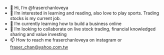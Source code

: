 - 👋 Hi, I’m @fraserchanloveya
- 👀 I’m interested in learning and reading, also love to play sports. Trading stocks is my current job.
- 🌱 I’m currently learning how to build a business online
- 💞️ I’m looking to collaborate on live stock trading, financial knowledged sharing and value investing 
- 📫 How to reach me fraserchanloveya on instagram or fraser_chan@yahoo.com.tw

<!---
fraserchanloveya/fraserchanloveya is a ✨ special ✨ repository because its `README.md` (this file) appears on your GitHub profile.
You can click the Preview link to take a look at your changes.
--->
